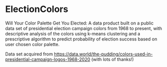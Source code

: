 # ElectionColors
Will Your Color Palette Get You Elected: A data product built on a public data set of presidential election campaign colors from 1968 to present, with descriptive analysis of the colors using k-means clustering and a prescriptive algorithm to predict probability of election success based on user chosen color palette. 

Data set acquired from https://data.world/the-pudding/colors-used-in-presidential-campaign-logos-1968-2020 (with lots of thanks!)
